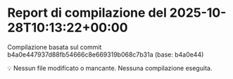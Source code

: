 # Report di compilazione del 2025-10-28T10:13:22+00:00

Compilazione basata sul commit b4a0e447937d88fb54666c8e669319b068c7b31a (base: b4a0e44)

💡 Nessun file modificato o mancante. Nessuna compilazione eseguita.
